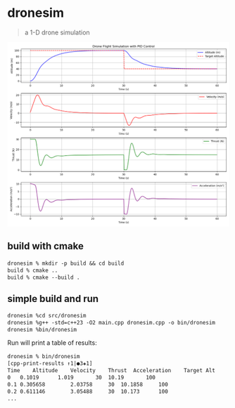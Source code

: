 # dronesim

> a 1-D drone simulation

![Simulation Image](img/dronesim-02.png)

## build with cmake

```
dronesim % mkdir -p build && cd build
build % cmake ..
build % cmake --build .
```

## simple build and run

```
dronesim %cd src/dronesim
dronesim %g++ -std=c++23 -O2 main.cpp dronesim.cpp -o bin/dronesim
dronesim %bin/dronesim
```

Run will print a table of results:

```
dronesim % bin/dronesim                                                                     [cpp-print-results ↑1|●3✚1]
Time    Altitude    Velocity    Thrust  Acceleration    Target Alt
0   0.1019      1.019       30  10.19       100
0.1 0.305658        2.03758     30  10.1858     100
0.2 0.611146        3.05488     30  10.173      100
...
```
